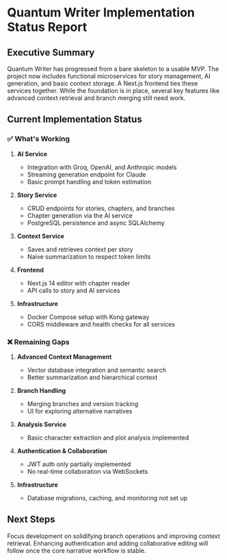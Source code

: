 # Quantum Writer Implementation Status Report

## Executive Summary

Quantum Writer has progressed from a bare skeleton to a usable MVP. The project now includes functional microservices for story management, AI generation, and basic context storage. A Next.js frontend ties these services together. While the foundation is in place, several key features like advanced context retrieval and branch merging still need work.

## Current Implementation Status

### ✅ What's Working

1. **AI Service**
   - Integration with Groq, OpenAI, and Anthropic models
   - Streaming generation endpoint for Claude
   - Basic prompt handling and token estimation

2. **Story Service**
   - CRUD endpoints for stories, chapters, and branches
   - Chapter generation via the AI service
   - PostgreSQL persistence and async SQLAlchemy

3. **Context Service**
   - Saves and retrieves context per story
   - Naive summarization to respect token limits

4. **Frontend**
   - Next.js 14 editor with chapter reader
   - API calls to story and AI services

5. **Infrastructure**
   - Docker Compose setup with Kong gateway
   - CORS middleware and health checks for all services

### ❌ Remaining Gaps

1. **Advanced Context Management**
   - Vector database integration and semantic search
   - Better summarization and hierarchical context

2. **Branch Handling**
   - Merging branches and version tracking
   - UI for exploring alternative narratives

3. **Analysis Service**
   - Basic character extraction and plot analysis implemented

4. **Authentication & Collaboration**
   - JWT auth only partially implemented
   - No real-time collaboration via WebSockets

5. **Infrastructure**
   - Database migrations, caching, and monitoring not set up

## Next Steps

Focus development on solidifying branch operations and improving context retrieval. Enhancing authentication and adding collaborative editing will follow once the core narrative workflow is stable.

